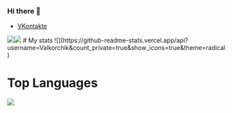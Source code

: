 ### Hi there 👋
* [VKontakte](https://vk.com/thorthestrongest)
<p><img src="https://img.shields.io/badge/-C++-00599C?logo=C++&logoColor=fff"><img src="https://img.shields.io/badge/-Python-3776AB?logo=Python&logoColor=fff">
# My stats
![](https://github-readme-stats.vercel.app/api?username=Valkorchik&count_private=true&show_icons=true&theme=radical)




# Top Languages
![](https://github-readme-stats.vercel.app/api/top-langs/?username=VALKORCHIK&show_icons=true&theme=radical)









